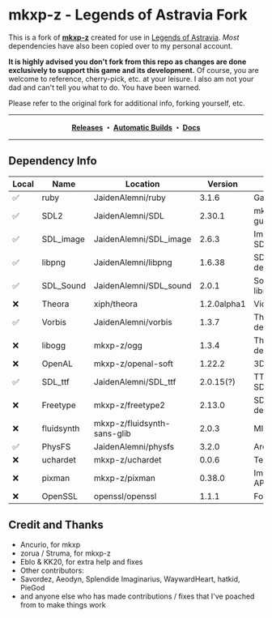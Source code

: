 # mkxp-z - Legends of Astravia Fork

This is a fork of **[mkxp-z](https://github.com/mkxp-z/mkxp-z)** created for use in [Legends of Astravia](https://www.astraviagame.com/). *Most* dependencies have also been copied over to my personal account. 

**It is highly advised you don't fork from this repo as changes are done exclusively to support this game and its development.** Of course, you are welcome to reference, cherry-pick, etc. at your leisure. I also am not your dad and can't tell you what to do. You have been warned.

Please refer to the original fork for additional info, forking yourself, etc. 

--- 

<p align="center"><b>
  <a href="https://github.com/JaidenAlemni/mkxp-z-astravia/releases">Releases</a>
  ・
  <a href="https://github.com/JaidenAlemni/mkxp-z-astravia/actions/workflows/autobuild.yml">Automatic Builds</a>
  ・
  <a href="https://github.com/JaidenAlemni/mkxp-z-astravia/wiki">Docs</a>
</b></p>

--- 

## Dependency Info

| Local | Name | Location | Version | Purpose |
| --- | --- | --- | --- | --- |
| ✅ | ruby | JaidenAlemni/ruby | 3.1.6 | Game scripts ❤ |
| ✅ | SDL2 | JaidenAlemni/SDL | 2.30.1 | mkxp's blood and guts |
| ✅ | SDL_image | JaidenAlemni/SDL_image | 2.6.3 | Image library for SDL |
| ✅ | libpng | JaidenAlemni/libpng | 1.6.38 | SDL_Image dependency |
| ✅ | SDL_Sound | JaidenAlemni/SDL_sound | 2.0.1 | Soundfile decoding library |
| ❌ | Theora | xiph/theora | 1.2.0alpha1 | Video playback |
| ✅ | Vorbis | JaidenAlemni/vorbis | 1.3.7 | Theora+SDL_sound dependency | 
| ❌ | libogg | mkxp-z/ogg | 1.3.4 | Theora+SDL_sound dependency |
| ❌ | OpenAL | mkxp-z/openal-soft | 1.22.2 | 3D Audio API | 
| ✅ | SDL_ttf | JaidenAlemni/SDL_ttf | 2.0.15(?) | TTF Font library for SDL | 
| ❌ | Freetype | mkxp-z/freetype2 | 2.13.0 | SDL_ttf dependency |
| ❌ | fluidsynth | mkxp-z/fluidsynth-sans-glib | 2.0.3 | MIDI synthesizer |
| ✅ | PhysFS | JaidenAlemni/physfs | 3.2.0 | Archive I/O |
| ❌ | uchardet | mkxp-z/uchardet | 0.0.6 | Text encoding |
| ❌ | pixman | mkxp-z/pixman | 0.38.0 | Image compositing API |
| ❌ | OpenSSL | openssl/openssl | 1.1.1 | For HTTPS? I think? |



## Credit and Thanks

+ Ancurio, for mkxp
+ zorua / Struma, for mkxp-z
+ Eblo & KK20, for extra help and fixes
+ Other contributors: 
+ Savordez, Aeodyn, Splendide Imaginarius, WaywardHeart, hatkid, PieGod
+ and anyone else who has made contributions / fixes that I've poached from to make things work
